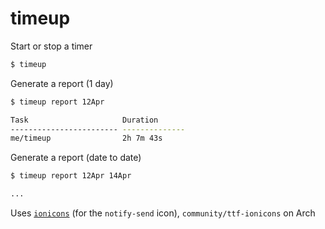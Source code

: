 # timeup

Start or stop a timer
``` bash
$ timeup
```

Generate a report (1 day)
``` bash
$ timeup report 12Apr

Task                     Duration
------------------------ --------------
me/timeup                2h 7m 43s
```

Generate a report (date to date)
``` bash
$ timeup report 12Apr 14Apr

...
```

Uses [`ionicons`](http://ionicons.com/) (for the `notify-send` icon), `community/ttf-ionicons` on Arch
